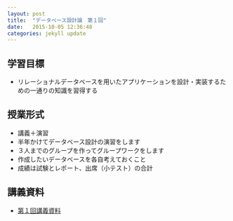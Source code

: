 ```yaml
---
layout: post
title:  "データベース設計論　第１回"
date:   2015-10-05 12:36:48
categories: jekyll update
---
```

## 学習目標
* リレーショナルデータベースを用いたアプリケーションを設計・実装するための一通りの知識を習得する
## 授業形式
* 講義＋演習
* 半年かけてデータベース設計の演習をします
 * ３人までのグループを作ってグループワークをします
 * 作成したいデータベースを各自考えておくこと
* 成績は試験とレポート、出席（小テスト）の合計

## 講義資料
* [第１回講義資料](/lectures/dbm2015/1st.pdf)

